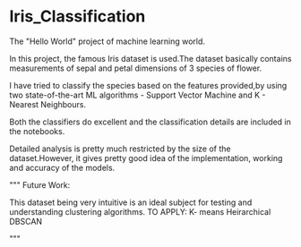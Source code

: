 # Iris_Classification
The "Hello World" project of machine learning world.

In this project, the famous Iris dataset is used.The dataset basically contains measurements 
of sepal and petal dimensions of 3 species of flower.

I have tried to classify the species based on the features provided,by using two state-of-the-art
ML algorithms - Support Vector Machine and K - Nearest Neighbours.

Both the classifiers do excellent and the classification details are included in the notebooks.

Detailed analysis is pretty much restricted by the size of the dataset.However, it gives pretty
good idea of the implementation, working and accuracy of the models. 

"""
Future Work:

This dataset being very intuitive is an ideal subject for 
testing and understanding clustering algorithms.
TO APPLY:
K- means
Heirarchical
DBSCAN

"""